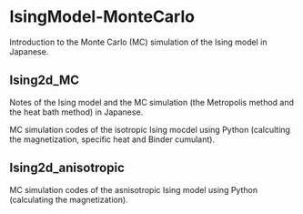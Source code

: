# IsingModel-MonteCarlo

Introduction to the Monte Carlo (MC) simulation of the Ising model in Japanese.

## Ising2d_MC

Notes of the Ising model and the MC simulation (the Metropolis method and the heat bath method) in Japanese.

MC simulation codes of the isotropic Ising mocdel using Python (calculting the magnetization, specific heat and Binder cumulant).


## Ising2d_anisotropic

MC simulation codes of the asnisotropic Ising model using Python (calculating the magnetization).